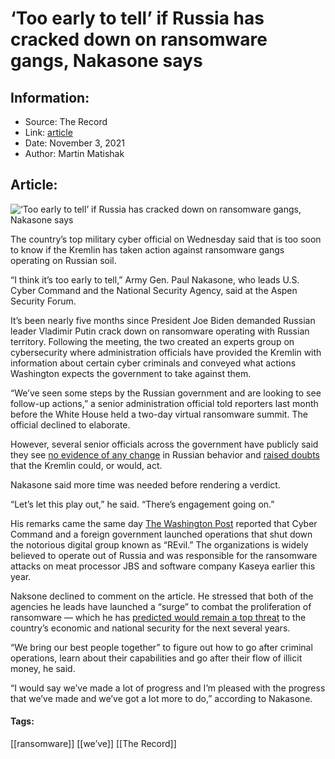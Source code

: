 # ‘Too early to tell’ if Russia has cracked down on ransomware gangs, Nakasone says
### 

## Information:
+ Source: The Record
+ Link: [article](https://therecord.media/too-early-to-tell-if-russia-has-cracked-down-on-ransomware-gangs-nakasone-says/)
+ Date: November 3, 2021
+ Author: Martin Matishak


## Article:
![‘Too early to tell’ if Russia has cracked down on ransomware gangs, Nakasone says](https://therecord.media/wp-content/uploads/2020/09/2020_0929-Russian-Hacking.jpg)

The country’s top military cyber official on Wednesday said that is too soon to know if the Kremlin has taken action against ransomware gangs operating on Russian soil.


“I think it’s too early to tell,” Army Gen. Paul Nakasone, who leads U.S. Cyber Command and the National Security Agency, said at the Aspen Security Forum.


It’s been nearly five months since President Joe Biden demanded Russian leader Vladimir Putin crack down on ransomware operating with Russian territory. Following the meeting, the two created an experts group on cybersecurity where administration officials have provided the Kremlin with information about certain cyber criminals and conveyed what actions Washington expects the government to take against them.


“We’ve seen some steps by the Russian government and are looking to see follow-up actions,” a senior administration official told reporters last month before the White House held a two-day virtual ransomware summit. The official declined to elaborate.


However, several senior officials across the government have publicly said they see [no evidence of any change](http://v) in Russian behavior and [raised doubts](https://therecord.media/pentagon-officialopen-question-if-putins-government-can-stop-hackers/) that the Kremlin could, or would, act.


Nakasone said more time was needed before rendering a verdict.


“Let’s let this play out,” he said. “There’s engagement going on.”


His remarks came the same day [The Washington Post](https://www.washingtonpost.com/national-security/cyber-command-revil-ransomware/2021/11/03/528e03e6-3517-11ec-9bc4-86107e7b0ab1_story.html) reported that Cyber Command and a foreign government launched operations that shut down the notorious digital group known as “REvil.” The organizations is widely believed to operate out of Russia and was responsible for the ransomware attacks on meat processor JBS and software company Kaseya earlier this year.


Naksone declined to comment on the article. He stressed that both of the agencies he leads have launched a “surge” to combat the proliferation of ransomware — which he has [predicted would remain a top threat](https://therecord.media/nsa-chief-predicts-u-s-will-face-ransomware-every-single-day-for-years-to-come/) to the country’s economic and national security for the next several years.


“We bring our best people together” to figure out how to go after criminal operations, learn about their capabilities and go after their flow of illicit money, he said.


“I would say we’ve made a lot of progress and I’m pleased with the progress that we’ve made and we’ve got a lot more to do,” according to Nakasone.





#### Tags:
[[ransomware]] [[we’ve]] [[The Record]]
